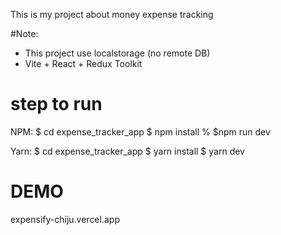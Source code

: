 This is my project about money expense tracking

#Note:
- This project use localstorage (no remote DB)
- Vite + React + Redux Toolkit

# step to run 
NPM:
$ cd expense_tracker_app
$ npm install
% $npm run dev

Yarn:
$ cd expense_tracker_app
$ yarn install
$ yarn dev

# DEMO
expensify-chiju.vercel.app

